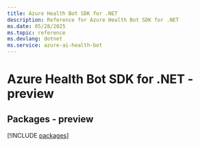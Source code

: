 ```yaml
---
title: Azure Health Bot SDK for .NET
description: Reference for Azure Health Bot SDK for .NET
ms.date: 05/28/2025
ms.topic: reference
ms.devlang: dotnet
ms.service: azure-ai-health-bot
---
```

# Azure Health Bot SDK for .NET - preview
## Packages - preview
[!INCLUDE [packages](health-bot-index.md)]